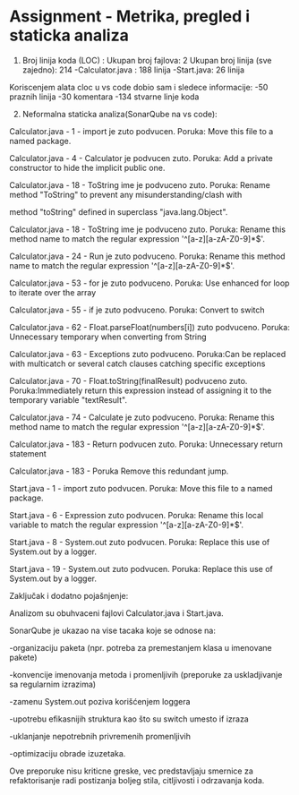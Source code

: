 # Assignment - Metrika, pregled i staticka analiza
1. Broj linija koda (LOC) :
Ukupan broj fajlova: 2
Ukupan broj linija (sve zajedno): 214
-Calculator.java : 188 linija
-Start.java: 26 linija

Koriscenjem alata cloc u vs code dobio sam i sledece informacije:
-50 praznih linija
-30 komentara
-134 stvarne linje koda

2. Neformalna staticka analiza(SonarQube na vs code):


Calculator.java - 1 - import je zuto podvucen. Poruka: Move this file to a named package.

Calculator.java - 4 - Calculator je podvucen zuto. Poruka: Add a private constructor to hide the implicit public one.

Calculator.java - 18 - ToString ime je podvuceno zuto. Poruka: Rename method "ToString" to prevent any misunderstanding/clash with

method "toString" defined in superclass "java.lang.Object".

Calculator.java - 18 - ToString ime je podvuceno zuto. Poruka: Rename this method name to match the regular expression '^[a-z][a-zA-Z0-9]*$'.

Calculator.java - 24 - Run je zuto podvuceno. Poruka: Rename this method name to match the regular expression '^[a-z][a-zA-Z0-9]*$'.

Calculator.java - 53 - for je zuto podvuceno. Poruka: Use enhanced for loop to iterate over the array

Calculator.java - 55 - if je zuto podvuceno. Poruka: Convert to switch

Calculator.java - 62 - Float.parseFloat(numbers[i]) zuto podvuceno. Poruka: Unnecessary temporary when converting from String

Calculator.java - 63 - Exceptions zuto podvuceno. Poruka:Can be replaced with multicatch or several catch clauses catching specific exceptions

Calculator.java - 70 - Float.toString(finalResult) podvuceno zuto. Poruka:Immediately return this expression instead of assigning it to the temporary
variable "textResult".

Calculator.java - 74 - Calculate je zuto podvuceno. Poruka: Rename this method name to match the regular expression '^[a-z][a-zA-Z0-9]*$'.

Calculator.java - 183 - Return podvucen zuto. Poruka: Unnecessary return statement

Calculator.java - 183 - Poruka Remove this redundant jump.

Start.java - 1 - import zuto podvucen. Poruka: Move this file to a named package.

Start.java - 6 - Expression zuto podvucen. Poruka: Rename this local variable to match the regular expression '^[a-z][a-zA-Z0-9]*$'.

Start.java - 8 - System.out zuto podvucen. Poruka: Replace this use of System.out by a logger.

Start.java - 19 - System.out zuto podvucen. Poruka: Replace this use of System.out by a logger.

Zaključak i dodatno pojašnjenje:

Analizom su obuhvaceni fajlovi Calculator.java i Start.java.

SonarQube je ukazao na vise tacaka koje se odnose na:

-organizaciju paketa (npr. potreba za premestanjem klasa u imenovane pakete)

-konvencije imenovanja metoda i promenljivih (preporuke za uskladjivanje sa regularnim izrazima)

-zamenu System.out poziva korišćenjem loggera

-upotrebu efikasnijih struktura kao što su switch umesto if izraza

-uklanjanje nepotrebnih privremenih promenljivih

-optimizaciju obrade izuzetaka.

Ove preporuke nisu kriticne greske, vec predstavljaju smernice za refaktorisanje radi postizanja boljeg stila, citljivosti i odrzavanja koda.
